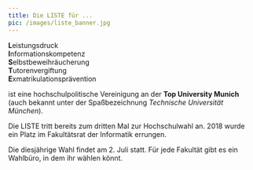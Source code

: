 ```yaml
---
title: Die LISTE für ...
pic: /images/liste_banner.jpg
---
```

**L**eistungsdruck  
**I**nformationskompetenz  
**S**elbstbeweihräucherung     
**T**utorenvergiftung     
**E**xmatrikulationsprävention

ist eine hochschulpolitische Vereinigung an der **Top University Munich** (auch bekannt unter der Spaßbezeichnung *Technische Universität München*).

Die LISTE tritt bereits zum dritten Mal zur Hochschulwahl an. 2018 wurde ein Platz im Fakultätsrat der Informatik errungen.

Die diesjährige Wahl findet am 2. Juli statt. Für jede Fakultät gibt es ein Wahlbüro, in dem ihr wählen könnt.
